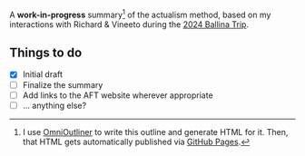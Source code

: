 A **work-in-progress** summary[^meta] of the actualism method, based on my interactions with Richard & Vineeto during the [2024 Ballina Trip](https://twitter.com/sridca/status/1774121800080703874).

[^meta]: I use [OmniOutliner](https://www.omnigroup.com/omnioutliner/) to write this outline and generate HTML for it. Then, that HTML gets automatically published via [GitHub Pages](https://pages.github.com/).

## Things to do

- [x] Initial draft
- [ ] Finalize the summary
- [ ] Add links to the AFT website wherever appropriate
- [ ] ... anything else?
